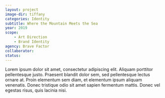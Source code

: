 ```yaml
---
layout: project
image-dir: tiffany
categories: Identity
subtitle: Where the Mountain Meets the Sea
year: 2019
scope: 
    - Art Direction
    - Brand Identity
agency: Brave Factor
collaborator: 
status:
---
```


Lorem ipsum dolor sit amet, consectetur adipiscing elit. Aliquam porttitor pellentesque justo. Praesent blandit dolor sem, sed pellentesque lectus ornare at. Proin elementum sem diam, et elementum ipsum aliquam venenatis. Donec tristique odio sit amet sapien fermentum mattis. Donec vel egestas risus, quis lacinia nisi.